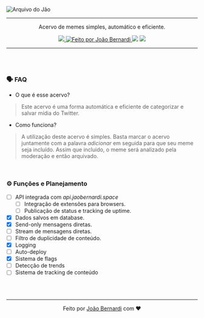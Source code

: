 ![Arquivo do Jão](assets/arquivo_do_jão_bg.png)
<hr>
<p align="center">Acervo de memes simples, automático e eficiente.</p>
<p align="center">
    <a href="https://twitter.com/intent/follow?screen_name=arquivodojao">
        <img src="https://img.shields.io/badge/follow-@arquivodojao-39013C?style=plastic&logo=twitter&logoColor=white&style=flat">
    </a>
    <a href="https://twitter.com/jaobernard">
        <img alt="Feito por João Bernardi" src="https://img.shields.io/badge/feito%20por-%40jaobernard-39013C">
    </a>
    <a>
        <img src="https://img.shields.io/github/last-commit/jaobernardi/acervo?color=39013C">
    </a>
    <a>
        <img src="https://img.shields.io/github/license/jaobernardi/acervo?color=39013C">
    </a>
</p>
<hr><br><br>

### 🗣 FAQ
- O que é esse acervo?
> Este acervo é uma forma automática e eficiente de categorizar e salvar mídia do Twitter.

- Como funciona?
> A utilização deste acervo é simples. Basta marcar o acervo juntamente com a palavra *adicionar* em seguida para que seu meme seja incluído. Assim que incluido, o meme será analizado pela moderação e então arquivado.


<br>

### ⚙️ Funções e Planejamento
- [ ] API integrada com *api.jaobernardi.space*
    * [ ] Integração de extensões para browsers.
    * [ ] Publicação de status e tracking de uptime.
- [x] Dados salvos em database.
- [x] Send-only mensagens diretas.
- [ ] Stream de mensagens diretas.
- [ ] Filtro de duplicidade de conteúdo.
- [x] Logging
- [ ] Auto-deploy
- [x] Sistema de flags
- [ ] Detecção de trends 
- [ ] Sistema de tracking de conteúdo

<br>
<br>
<hr>
<p align="center">
Feito por <a href="https://twitter.com/jaobernard">João Bernardi</a> com ❤️
</p>